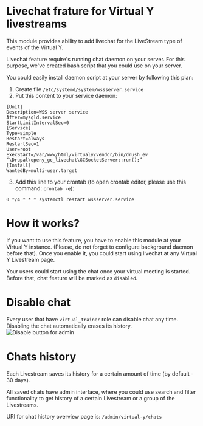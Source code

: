 # Livechat frature for Virtual Y livestreams

This module provides ability to add livechat for the LiveStream type of events of the Virtual Y.

Livechat feature require's running chat daemon on your server. For this purpose, we've created bash script that you
could use on your server.

You could easily install daemon script at your server by following this plan:

1. Create file `/etc/systemd/system/wssserver.service`
2. Put this content to your service daemon:
```
[Unit]
Description=WSS server service
After=mysqld.service
StartLimitIntervalSec=0
[Service]
Type=simple
Restart=always
RestartSec=1
User=root
ExecStart=/var/www/html/virtualy/vendor/bin/drush ev ‘\Drupal\openy_gc_livechat\GCSocketServer::run();’
[Install]
WantedBy=multi-user.target
```
3. Add this line to your crontab (to open crontab editor, please use this command: `crontab -e`):
```
0 */4 * * * systemctl restart wssserver.service
```

# How it works?

If you want to use this feature, you have to enable this module at your Virtual Y instance.
(Please, do not forget to configure background daemon before that).
Once you enable it, you could start using livechat at any Virtual Y Livestream page.

Your users could start using the chat once your virtual meeting is started.
Before that, chat feature will be marked as `disabled`.

# Disable chat

Every user that have `virtual_trainer` role can disable chat any time.
Disabling the chat automatically erases its history.
![Disable button for admin](/modules/openy_gc_livachat/images/vy_chat_disable.png "Livechat disable button")

# Chats history

Each Livestream saves its history for a certain amount of time (by default - 30 days).

All saved chats have admin interface, where you could use search and filter functionality
to get history of a certain Livestream or a group of the Livestreams.

URI for chat history overview page is: `/admin/virtual-y/chats`

